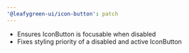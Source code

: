 ```yaml
---
'@leafygreen-ui/icon-button': patch
---
```


- Ensures IconButton is focusable when disabled
- Fixes styling priority of a disabled and active IconButton 
